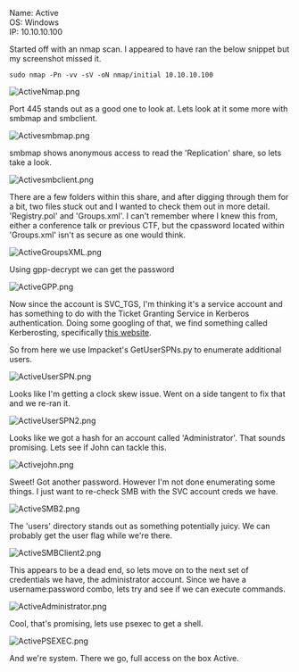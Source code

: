 Name: Active  
OS:   Windows  
IP:   10.10.10.100  

Started off with an nmap scan.  I appeared to have ran the below snippet but my screenshot missed it.  
    
    sudo nmap -Pn -vv -sV -oN nmap/initial 10.10.10.100

![ActiveNmap.png](./resources/active/ActiveNmap.png)


Port 445 stands out as a good one to look at.  Lets look at it some more with smbmap and smbclient.

![Activesmbmap.png](./resources/active/Activesmbmap.png)

smbmap shows anonymous access to read the 'Replication' share, so lets take a look.

![Activesmbclient.png](./resources/active/Activesmbclient.png)

There are a few folders within this share, and after digging through them for a bit, two files stuck out and I wanted to check them out in more detail.  'Registry.pol' and 'Groups.xml'.  I can't remember where I knew this from, either a conference talk or previous CTF, but the cpassword located within 'Groups.xml' isn't as secure as one would think.

![ActiveGroupsXML.png](./resources/active/ActiveGroupsXML.png)

Using gpp-decrypt we can get the password  

![ActiveGPP.png](./resources/active/ActiveGPP.png)

Now since the account is SVC_TGS, I'm thinking it's a service account and has something to do with the Ticket Granting Service in Kerberos authentication.  Doing some googling of that, we find something called Kerberosting, specifically [this website](https://www.scip.ch/en/?labs.20181011).

So from here we use Impacket's GetUserSPNs.py to enumerate additional users.

![ActiveUserSPN.png](./resources/active/ActiveUserSPN.png)

Looks like I'm getting a clock skew issue.  Went on a side tangent to fix that and we re-ran it.

![ActiveUserSPN2.png](./resources/active/ActiveUserSPN2.png)

Looks like we got a hash for an account called 'Administrator'.  That sounds promising.  Lets see if John can tackle this.  

![Activejohn.png](./resources/active/Activejohn.png)

Sweet!  Got another password.  However I'm not done enumerating some things.  I just want to re-check SMB with the SVC account creds we have.

![ActiveSMB2.png](./resources/active/ActiveSMB2.png)

The 'users' directory stands out as something potentially juicy.  We can probably get the user flag while we're there.

![ActiveSMBClient2.png](./resources/active/ActiveSMBClient2.png)

This appears to be a dead end, so lets move on to the next set of credentials we have, the administrator account.  Since we have a username:password combo, lets try and see if we can execute commands.  

![ActiveAdministrator.png](./resources/active/ActiveAdministrator.png)

Cool, that's promising, lets use psexec to get a shell.

![ActivePSEXEC.png](./resources/active/ActivePSEXEC.png)

And we're system.  There we go, full access on the box Active.   
